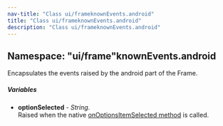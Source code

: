 ```yaml
---
nav-title: "Class ui/frameknownEvents.android"
title: "Class ui/frameknownEvents.android"
description: "Class ui/frameknownEvents.android"
---
```

## Namespace: "ui/frame"knownEvents.android
Encapsulates the events raised by the android part of the Frame.

##### Variables
 - **optionSelected** - _String_.    
  Raised when the native [onOptionsItemSelected method](http://developer.android.com/reference/android/app/Activity.html#onOptionsItemSelected(android.view.MenuItem)) is called.